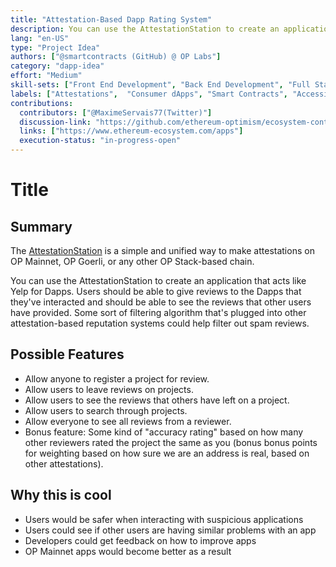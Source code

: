 ```yaml
---
title: "Attestation-Based Dapp Rating System"
description: You can use the AttestationStation to create an application that acts like Yelp for Dapps. Users should be able to give reviews to the Dapps that they've interacted and should be able to see the reviews that other users have provided.""
lang: "en-US"
type: "Project Idea"
authors: ["@smartcontracts (GitHub) @ OP Labs"]
category: "dapp-idea"
effort: "Medium"
skill-sets: ["Front End Development", "Back End Development", "Full Stack Development", "Smart Contract Development"]
labels: ["Attestations",  "Consumer dApps", "Smart Contracts", "Accessibility/Transparency"]
contributions:
  contributors: ["@MaximeServais77(Twitter)"]
  discussion-link: "https://github.com/ethereum-optimism/ecosystem-contributions/discussions/177"
  links: ["https://www.ethereum-ecosystem.com/apps"]
  execution-status: "in-progress-open"
---
```


# Title

## Summary

The [AttestationStation](https://docs.optimism.io/chain/identity/overview) is a simple and unified way to make attestations on OP Mainnet, OP Goerli, or any other OP Stack-based chain.

You can use the AttestationStation to create an application that acts like Yelp for Dapps. Users should be able to give reviews to the Dapps that they've interacted and should be able to see the reviews that other users have provided. Some sort of filtering algorithm that's plugged into other attestation-based reputation systems could help filter out spam reviews.

## Possible Features

- Allow anyone to register a project for review.
- Allow users to leave reviews on projects.
- Allow users to see the reviews that others have left on a project.
- Allow users to search through projects.
- Allow everyone to see all reviews from a reviewer. 
- Bonus feature: Some kind of "accuracy rating" based on how many other reviewers rated the project the same as you (bonus bonus points for weighting based on how sure we are an address is real, based on other attestations). 

## Why this is cool

- Users would be safer when interacting with suspicious applications
- Users could see if other users are having similar problems with an app
- Developers could get feedback on how to improve apps
- OP Mainnet apps would become better as a result
